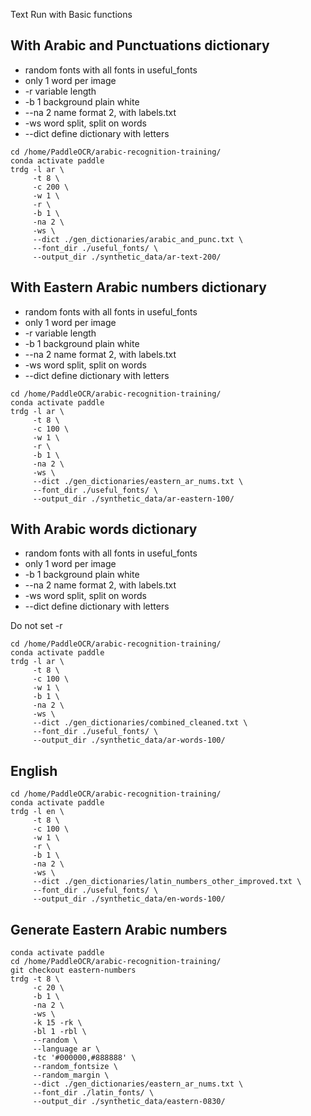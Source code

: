 Text Run with Basic functions

## With Arabic and Punctuations dictionary
- random fonts with all fonts in useful_fonts
- only 1 word per image
- -r variable length
- -b 1 background plain white
- --na 2 name format 2, with labels.txt
- -ws word split, split on words
- --dict define dictionary with letters 

```
cd /home/PaddleOCR/arabic-recognition-training/
conda activate paddle
trdg -l ar \
     -t 8 \
     -c 200 \
     -w 1 \
     -r \
     -b 1 \
     -na 2 \
     -ws \
     --dict ./gen_dictionaries/arabic_and_punc.txt \
     --font_dir ./useful_fonts/ \
     --output_dir ./synthetic_data/ar-text-200/
```

## With Eastern Arabic numbers dictionary

- random fonts with all fonts in useful_fonts
- only 1 word per image
- -r variable length
- -b 1 background plain white
- --na 2 name format 2, with labels.txt
- -ws word split, split on words
- --dict define dictionary with letters 

```
cd /home/PaddleOCR/arabic-recognition-training/
conda activate paddle
trdg -l ar \
     -t 8 \
     -c 100 \
     -w 1 \
     -r \
     -b 1 \
     -na 2 \
     -ws \
     --dict ./gen_dictionaries/eastern_ar_nums.txt \
     --font_dir ./useful_fonts/ \
     --output_dir ./synthetic_data/ar-eastern-100/
```

## With Arabic words dictionary

- random fonts with all fonts in useful_fonts
- only 1 word per image
- -b 1 background plain white
- --na 2 name format 2, with labels.txt
- -ws word split, split on words
- --dict define dictionary with letters 

Do not set -r

```
cd /home/PaddleOCR/arabic-recognition-training/
conda activate paddle
trdg -l ar \
     -t 8 \
     -c 100 \
     -w 1 \
     -b 1 \
     -na 2 \
     -ws \
     --dict ./gen_dictionaries/combined_cleaned.txt \
     --font_dir ./useful_fonts/ \
     --output_dir ./synthetic_data/ar-words-100/
```

## English

```
cd /home/PaddleOCR/arabic-recognition-training/
conda activate paddle
trdg -l en \
     -t 8 \
     -c 100 \
     -w 1 \
     -r \
     -b 1 \
     -na 2 \
     -ws \
     --dict ./gen_dictionaries/latin_numbers_other_improved.txt \
     --font_dir ./useful_fonts/ \
     --output_dir ./synthetic_data/en-words-100/
```

## Generate Eastern Arabic numbers
```
conda activate paddle
cd /home/PaddleOCR/arabic-recognition-training/
git checkout eastern-numbers
trdg -t 8 \
     -c 20 \
     -b 1 \
     -na 2 \
     -ws \
     -k 15 -rk \
     -bl 1 -rbl \
     --random \
     --language ar \
     -tc '#000000,#888888' \
     --random_fontsize \
     --random_margin \
     --dict ./gen_dictionaries/eastern_ar_nums.txt \
     --font_dir ./latin_fonts/ \
     --output_dir ./synthetic_data/eastern-0830/
```
